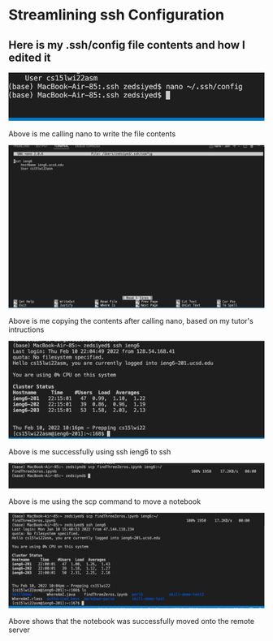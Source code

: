 # Streamlining ssh Configuration
## Here is my .ssh/config file contents and how I edited it

![Image](nano-terminal.png)

Above is me calling nano to write the file contents

![Image](in-nano.png)

Above is me copying the contents after calling nano, based on my tutor's intructions

![Image](ssh-ieng6.png)

Above is me successfully using ssh ieng6 to ssh

![Image](scp-command.png)

Above is me using the scp command to move a notebook

![Image](scp-result.png)

Above shows that the notebook was successfully moved onto the remote server
